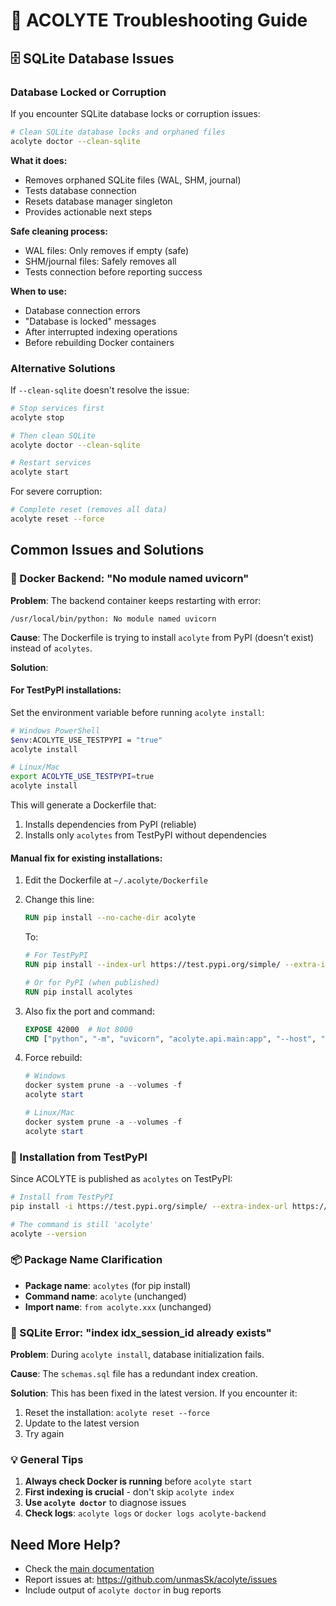 # 🔧 ACOLYTE Troubleshooting Guide

## 🗄️ SQLite Database Issues

### Database Locked or Corruption

If you encounter SQLite database locks or corruption issues:

```bash
# Clean SQLite database locks and orphaned files
acolyte doctor --clean-sqlite
```

**What it does:**

- Removes orphaned SQLite files (WAL, SHM, journal)
- Tests database connection
- Resets database manager singleton
- Provides actionable next steps

**Safe cleaning process:**

- WAL files: Only removes if empty (safe)
- SHM/journal files: Safely removes all
- Tests connection before reporting success

**When to use:**

- Database connection errors
- "Database is locked" messages
- After interrupted indexing operations
- Before rebuilding Docker containers

### Alternative Solutions

If `--clean-sqlite` doesn't resolve the issue:

```bash
# Stop services first
acolyte stop

# Then clean SQLite
acolyte doctor --clean-sqlite

# Restart services
acolyte start
```

For severe corruption:

```bash
# Complete reset (removes all data)
acolyte reset --force
```

## Common Issues and Solutions

### 🐳 Docker Backend: "No module named uvicorn"

**Problem**: The backend container keeps restarting with error:

```
/usr/local/bin/python: No module named uvicorn
```

**Cause**: The Dockerfile is trying to install `acolyte` from PyPI (doesn't exist) instead of `acolytes`.

**Solution**:

#### For TestPyPI installations:

Set the environment variable before running `acolyte install`:

```bash
# Windows PowerShell
$env:ACOLYTE_USE_TESTPYPI = "true"
acolyte install

# Linux/Mac
export ACOLYTE_USE_TESTPYPI=true
acolyte install
```

This will generate a Dockerfile that:

1. Installs dependencies from PyPI (reliable)
2. Installs only `acolytes` from TestPyPI without dependencies

#### Manual fix for existing installations:

1. Edit the Dockerfile at `~/.acolyte/Dockerfile`
2. Change this line:

   ```dockerfile
   RUN pip install --no-cache-dir acolyte
   ```

   To:

   ```dockerfile
   # For TestPyPI
   RUN pip install --index-url https://test.pypi.org/simple/ --extra-index-url https://pypi.org/simple/ acolytes

   # Or for PyPI (when published)
   RUN pip install acolytes
   ```

3. Also fix the port and command:

   ```dockerfile
   EXPOSE 42000  # Not 8000
   CMD ["python", "-m", "uvicorn", "acolyte.api.main:app", "--host", "0.0.0.0", "--port", "42000"]
   ```

4. Force rebuild:

   ```powershell
   # Windows
   docker system prune -a --volumes -f
   acolyte start

   # Linux/Mac
   docker system prune -a --volumes -f
   acolyte start
   ```

### 🔄 Installation from TestPyPI

Since ACOLYTE is published as `acolytes` on TestPyPI:

```bash
# Install from TestPyPI
pip install -i https://test.pypi.org/simple/ --extra-index-url https://pypi.org/simple/ acolytes

# The command is still 'acolyte'
acolyte --version
```

### 📦 Package Name Clarification

- **Package name**: `acolytes` (for pip install)
- **Command name**: `acolyte` (unchanged)
- **Import name**: `from acolyte.xxx` (unchanged)

### 🚨 SQLite Error: "index idx_session_id already exists"

**Problem**: During `acolyte install`, database initialization fails.

**Cause**: The `schemas.sql` file has a redundant index creation.

**Solution**: This has been fixed in the latest version. If you encounter it:

1. Reset the installation: `acolyte reset --force`
2. Update to the latest version
3. Try again

### 💡 General Tips

1. **Always check Docker is running** before `acolyte start`
2. **First indexing is crucial** - don't skip `acolyte index`
3. **Use `acolyte doctor`** to diagnose issues
4. **Check logs**: `acolyte logs` or `docker logs acolyte-backend`

## Need More Help?

- Check the [main documentation](../README.md)
- Report issues at: https://github.com/unmasSk/acolyte/issues
- Include output of `acolyte doctor` in bug reports
